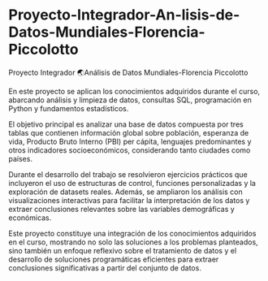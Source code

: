 # Proyecto-Integrador-An-lisis-de-Datos-Mundiales-Florencia-Piccolotto
Proyecto Integrador  🌏Análisis de Datos Mundiales-Florencia Piccolotto

En este proyecto se aplican los conocimientos adquiridos durante el curso, abarcando análisis y limpieza de datos, consultas SQL, programación en Python y fundamentos estadísticos. 

El objetivo principal es analizar una base de datos compuesta por tres tablas que contienen información global sobre población, esperanza de vida, Producto Bruto Interno (PBI) per cápita, lenguajes predominantes y otros indicadores socioeconómicos, considerando tanto ciudades como países.

Durante el desarrollo del trabajo se resolvieron ejercicios prácticos que incluyeron el uso de estructuras de control, funciones personalizadas y la exploración de datasets reales. Además, se ampliaron los análisis con visualizaciones interactivas para facilitar la interpretación de los datos y extraer conclusiones relevantes sobre las variables demográficas y económicas.

Este proyecto constituye una integración de los conocimientos adquiridos en el curso, mostrando no solo las soluciones a los problemas planteados, sino también un enfoque reflexivo sobre el tratamiento de datos y el desarrollo de soluciones programáticas eficientes para extraer conclusiones significativas a partir del conjunto de datos.
